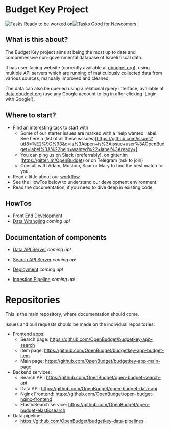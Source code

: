 # Budget Key Project

[![Tasks Ready to be worked on](https://img.shields.io/waffle/label/OpenBudget/BudgetKey/ready.svg?style=flat-square)![Tasks Good for Newcomers](https://img.shields.io/waffle/label/OpenBudget/BudgetKey/help%20wanted.svg?style=flat-square)](http://waffle.io/OpenBudget/BudgetKey)

## What is this about?

The Budget Key project aims at being the most up to date and comprehensive non-governmental database of Israeli fiscal data.

It has user-facing website (currently available at [obudget.org]()), using multiple API servers which are running of maticulously collected data from various sources, manually improved and cleaned.

The data can also be queried using a relational query interface, available at [data.obudget.org]() (use any Google account to log in after clicking 'Login with Google').

## Where to start?

- Find an interesting task to start with
  - Some of our starter issues are marked with a 'help wanted' label. 
    See here a (list of all these isssues)[https://github.com/issues?utf8=%E2%9C%93&q=is%3Aopen+is%3Aissue+user%3AOpenBudget+label%3A%22help+wanted%22+label%3Aready+]
  - You can ping us on Slack (preferrably), on gitter.im (https://gitter.im/OpenBudget) or on Telegram (ask to join)
  - Consult with Adam, Mushon, Saar or Mary to find the best match for you.
- Read a little about our [workflow](https://github.com/OpenBudget/BudgetKey/blob/master/documentation/Workflow.md)
- See the HowTos below to understand our development environment.
- Read the documentation, if you need to dive deep in existing code

## HowTos

- [Front End Development](https://github.com/OpenBudget/BudgetKey/blob/master/documentation/FrontEndDevelopment.md)
- [Data Wrangling](https://github.com/OpenBudget/BudgetKey/blob/master/documentation/DataWrangling.md) _coming up!_

## Documentation of components

- [Data API Server](https://github.com/OpenBudget/BudgetKey/blob/master/documentation/DataAPIServer.md) _coming up!_

- [Search API Server](https://github.com/OpenBudget/BudgetKey/blob/master/documentation/SearchAPIServer.md) _coming up!_

- [Deployment](https://github.com/OpenBudget/BudgetKey/blob/master/documentation/Deployment,md) _coming up!_

- [Ingestion Pipeline](https://github.com/OpenBudget/BudgetKey/blob/master/documentation/IngestionPipeline.md) _coming up!_

# Repositories

This is the main repository, where documentation should come.

Issues and pull requests should be made on the individual repositories:
 - Frontend apps:
   - Search page: https://github.com/OpenBudget/budgetkey-app-search
   - Item page: https://github.com/OpenBudget/budgetkey-app-budget-item   
   - Main page: https://github.com/OpenBudget/budgetkey-app-main-page   
 - Backend services:
   - Search API: https://github.com/OpenBudget/open-budget-search-api
   - Data API: https://github.com/OpenBudget/open-budget-data-api
   - Nginx Frontend: https://github.com/OpenBudget/open-budget-nginx-frontend
   - ElasticSearch service: https://github.com/OpenBudget/open-budget-elasticsearch
 - Data pipeline:
   - https://github.com/OpenBudget/budgetkey-data-pipelines
